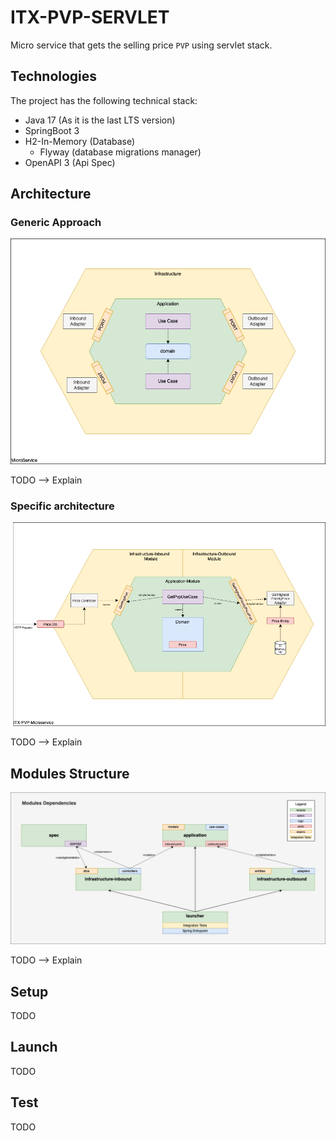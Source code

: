 # ITX-PVP-SERVLET

Micro service that gets the selling price `PVP` using servlet stack.

## Technologies

The project has the following technical stack:
- Java 17 (As it is the last LTS version)
- SpringBoot 3
- H2-In-Memory (Database)
    - Flyway (database migrations manager)
- OpenAPI 3 (Api Spec)

## Architecture

### Generic Approach

![Hexagonal Architecture](readme-resources/hexagonal_arch.png "Module dependencies")

TODO --> Explain

### Specific architecture

![Inditex PVP Architecture](readme-resources/hexagonal_applied.png "Module dependencies")

TODO --> Explain

## Modules Structure

![Modules Structure](readme-resources/modules_dependencies.png "Module dependencies")

TODO --> Explain

## Setup

TODO

## Launch

TODO

## Test

TODO
